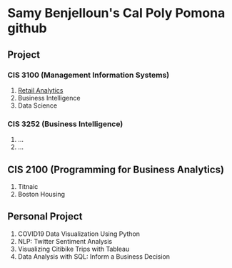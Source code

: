 # Samy Benjelloun's Cal Poly Pomona github
## Project
### CIS 3100 (Management Information Systems)
1. [Retail Analytics](Samy_Benjelloun_Project_5_6,_3100_ulta_quartiles.ipynb)
2. Business Intelligence
3. Data Science

### CIS 3252 (Business Intelligence)
1. ...
2. ...

## CIS 2100 (Programming for Business Analytics)
1. Titnaic
2. Boston Housing

## Personal Project 
1. COVID19 Data Visualization Using Python
2. NLP: Twitter Sentiment Analysis
3. Visualizing Citibike Trips with Tableau
4. Data Analysis with SQL: Inform a Business Decision
